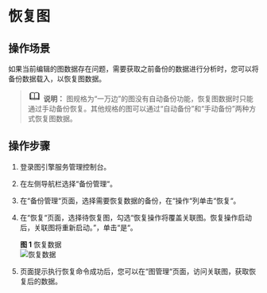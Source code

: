 # 恢复图<a name="ges_01_0019"></a>

## 操作场景<a name="section92613514355"></a>

如果当前编辑的图数据存在问题，需要获取之前备份的数据进行分析时，您可以将备份数据载入，以恢复图数据。

>![](public_sys-resources/icon-note.gif) **说明：** 
>图规格为“一万边”的图没有自动备份功能，恢复图数据时只能通过手动备份恢复。其他规格的图可以通过“自动备份”和“手动备份”两种方式恢复图数据。

## 操作步骤<a name="section18333121833512"></a>

1.  登录图引擎服务管理控制台。
2.  在左侧导航栏选择“备份管理“。
3.  在“备份管理“页面，选择需要恢复数据的备份，在“操作“列单击“恢复“。
4.  在“恢复“页面，选择待恢复图，勾选“恢复操作将覆盖关联图。恢复操作启动后，关联图将重新启动。”，单击“是“。

    **图 1**  恢复数据<a name="fig17230141113188"></a>  
    ![](figures/恢复数据.png "恢复数据")

5.  页面提示执行恢复命令成功后，您可以在“图管理“页面，访问关联图，获取恢复后的数据。


